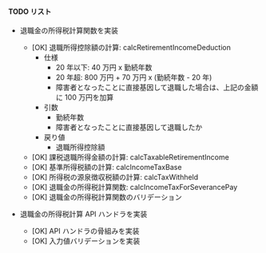 #### TODO リスト

- 退職金の所得税計算関数を実装

  - [OK] 退職所得控除額の計算: calcRetirementIncomeDeduction
    - 仕様
      - 20 年以下: 40 万円 x 勤続年数
      - 20 年超: 800 万円 + 70 万円 x (勤続年数 - 20 年)
      - 障害者となったことに直接基因して退職した場合は、上記の金額に 100 万円を加算
    - 引数
      - 勤続年数
      - 障害者となったことに直接基因して退職したか
    - 戻り値
      - 退職所得控除額
  - [OK] 課税退職所得金額の計算: calcTaxableRetirementIncome
  - [OK] 基準所得税額の計算: calcIncomeTaxBase
  - [OK] 所得税の源泉徴収税額の計算: calcTaxWithheld
  - [OK] 退職金の所得税計算関数: calcIncomeTaxForSeverancePay
  - [OK] 退職金の所得税計算関数のバリデーション

- 退職金の所得税計算 API ハンドラを実装

  - [OK] API ハンドラの骨組みを実装
  - [OK] 入力値バリデーションを実装
